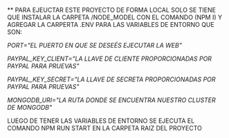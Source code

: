 ** PARA EJEUCTAR ESTE PROYECTO DE FORMA LOCAL SOLO SE TIENE QUE INSTALAR LA CARPETA /NODE_MODEL CON EL COMANDO (NPM I) Y AGREGAR LA CARPERTA .ENV PARA LAS VARIABLES DE ENTORNO QUE SON:

*PORT="EL PUERTO EN QUE SE DESEÉS EJECUTAR LA WEB"*


*PAYPAL_KEY_CLIENT="LA LLAVE DE CLIENTE PROPORCIONADAS POR PAYPAL PARA PRUEVAS"*


*PAYPAL_KEY_SECRET="LA LLAVE DE SECRETA PROPORCIONADAS POR PAYPAL PARA PRUEVAS"*


*MONGODB_URI="LA RUTA DONDE SE ENCUENTRA NUESTRO CLUSTER DE MONGODB"*



LUEGO DE TENER LAS VARIABLES DE ENTORNO SE EJECUTA EL COMANDO NPM RUN START EN LA CARPETA RAIZ DEL PROYECTO 
